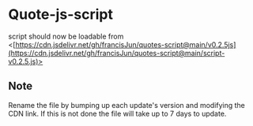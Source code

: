 # Quote-js-script

script should now be loadable from
<[https://cdn.jsdelivr.net/gh/francisJun/quotes-script@main/v0.2.5js](https://cdn.jsdelivr.net/gh/francisJun/quotes-script@main/script-v0.2.5.js)>

## Note

Rename the file by bumping up each update's version and modifying the CDN link. If this is not done the file will take up to
7 days to update.
